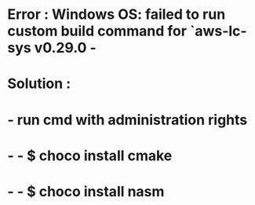 # Error : Windows OS: failed to run custom build command for `aws-lc-sys v0.29.0 -

# Solution :

# - run cmd with administration rights

# - - $ choco install cmake

# - - $ choco install nasm
